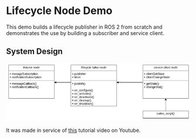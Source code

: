 # Lifecycle Node Demo
This demo builds a lifecycle publisher in ROS 2 from scratch and demonstrates the use by building a subscriber and service client.

## System Design
![lifecycle_node_design](../images/lifecycle_node_design.png)

It was made in service of [this](https://www.youtube.com/watch?v=axraRVgFRec&t=210s) tutorial video on Youtube.
